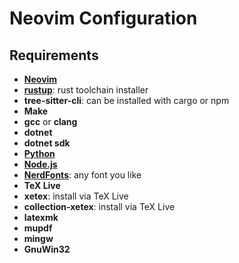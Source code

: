 # Neovim Configuration
## Requirements

- [**Neovim**](https://neovim.io)
- [**rustup**](https://www.rust-lang.org/tools/install): rust toolchain installer
- **tree-sitter-cli**: can be installed with cargo or npm
- **Make**
- **gcc** or **clang**
- **dotnet**
- **dotnet sdk**
- [**Python**](https://www.python.org)
- [**Node.js**](https://nodejs.org)
- [**NerdFonts**](https://www.nerdfonts.com): any font you like
- **TeX Live**
- **xetex**: install via TeX Live
- **collection-xetex**: install via TeX Live
- **latexmk**
- **mupdf**
- **mingw**
- **GnuWin32**
